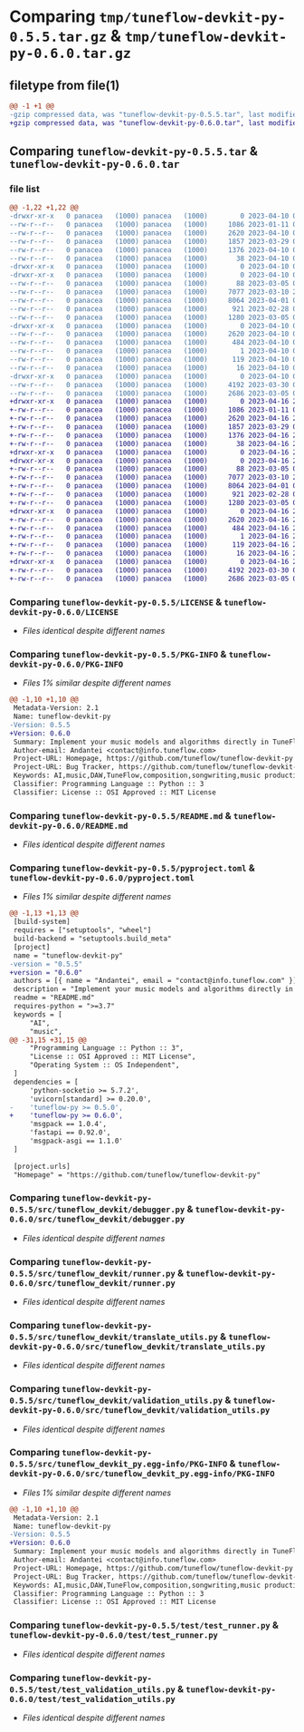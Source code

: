 # Comparing `tmp/tuneflow-devkit-py-0.5.5.tar.gz` & `tmp/tuneflow-devkit-py-0.6.0.tar.gz`

## filetype from file(1)

```diff
@@ -1 +1 @@
-gzip compressed data, was "tuneflow-devkit-py-0.5.5.tar", last modified: Mon Apr 10 07:09:08 2023, max compression
+gzip compressed data, was "tuneflow-devkit-py-0.6.0.tar", last modified: Sun Apr 16 22:21:10 2023, max compression
```

## Comparing `tuneflow-devkit-py-0.5.5.tar` & `tuneflow-devkit-py-0.6.0.tar`

### file list

```diff
@@ -1,22 +1,22 @@
-drwxr-xr-x   0 panacea   (1000) panacea   (1000)        0 2023-04-10 07:09:08.460749 tuneflow-devkit-py-0.5.5/
--rw-r--r--   0 panacea   (1000) panacea   (1000)     1086 2023-01-11 08:37:26.000000 tuneflow-devkit-py-0.5.5/LICENSE
--rw-r--r--   0 panacea   (1000) panacea   (1000)     2620 2023-04-10 07:09:08.460749 tuneflow-devkit-py-0.5.5/PKG-INFO
--rw-r--r--   0 panacea   (1000) panacea   (1000)     1857 2023-03-29 06:56:17.000000 tuneflow-devkit-py-0.5.5/README.md
--rw-r--r--   0 panacea   (1000) panacea   (1000)     1376 2023-04-10 07:08:41.000000 tuneflow-devkit-py-0.5.5/pyproject.toml
--rw-r--r--   0 panacea   (1000) panacea   (1000)       38 2023-04-10 07:09:08.460749 tuneflow-devkit-py-0.5.5/setup.cfg
-drwxr-xr-x   0 panacea   (1000) panacea   (1000)        0 2023-04-10 07:09:08.450749 tuneflow-devkit-py-0.5.5/src/
-drwxr-xr-x   0 panacea   (1000) panacea   (1000)        0 2023-04-10 07:09:08.460749 tuneflow-devkit-py-0.5.5/src/tuneflow_devkit/
--rw-r--r--   0 panacea   (1000) panacea   (1000)       88 2023-03-05 07:33:21.000000 tuneflow-devkit-py-0.5.5/src/tuneflow_devkit/__init__.py
--rw-r--r--   0 panacea   (1000) panacea   (1000)     7077 2023-03-10 22:44:35.000000 tuneflow-devkit-py-0.5.5/src/tuneflow_devkit/debugger.py
--rw-r--r--   0 panacea   (1000) panacea   (1000)     8064 2023-04-01 02:37:00.000000 tuneflow-devkit-py-0.5.5/src/tuneflow_devkit/runner.py
--rw-r--r--   0 panacea   (1000) panacea   (1000)      921 2023-02-28 00:11:56.000000 tuneflow-devkit-py-0.5.5/src/tuneflow_devkit/translate_utils.py
--rw-r--r--   0 panacea   (1000) panacea   (1000)     1280 2023-03-05 07:33:30.000000 tuneflow-devkit-py-0.5.5/src/tuneflow_devkit/validation_utils.py
-drwxr-xr-x   0 panacea   (1000) panacea   (1000)        0 2023-04-10 07:09:08.460749 tuneflow-devkit-py-0.5.5/src/tuneflow_devkit_py.egg-info/
--rw-r--r--   0 panacea   (1000) panacea   (1000)     2620 2023-04-10 07:09:08.000000 tuneflow-devkit-py-0.5.5/src/tuneflow_devkit_py.egg-info/PKG-INFO
--rw-r--r--   0 panacea   (1000) panacea   (1000)      484 2023-04-10 07:09:08.000000 tuneflow-devkit-py-0.5.5/src/tuneflow_devkit_py.egg-info/SOURCES.txt
--rw-r--r--   0 panacea   (1000) panacea   (1000)        1 2023-04-10 07:09:08.000000 tuneflow-devkit-py-0.5.5/src/tuneflow_devkit_py.egg-info/dependency_links.txt
--rw-r--r--   0 panacea   (1000) panacea   (1000)      119 2023-04-10 07:09:08.000000 tuneflow-devkit-py-0.5.5/src/tuneflow_devkit_py.egg-info/requires.txt
--rw-r--r--   0 panacea   (1000) panacea   (1000)       16 2023-04-10 07:09:08.000000 tuneflow-devkit-py-0.5.5/src/tuneflow_devkit_py.egg-info/top_level.txt
-drwxr-xr-x   0 panacea   (1000) panacea   (1000)        0 2023-04-10 07:09:08.460749 tuneflow-devkit-py-0.5.5/test/
--rw-r--r--   0 panacea   (1000) panacea   (1000)     4192 2023-03-30 01:44:09.000000 tuneflow-devkit-py-0.5.5/test/test_runner.py
--rw-r--r--   0 panacea   (1000) panacea   (1000)     2686 2023-03-05 07:52:40.000000 tuneflow-devkit-py-0.5.5/test/test_validation_utils.py
+drwxr-xr-x   0 panacea   (1000) panacea   (1000)        0 2023-04-16 22:21:10.436900 tuneflow-devkit-py-0.6.0/
+-rw-r--r--   0 panacea   (1000) panacea   (1000)     1086 2023-01-11 08:37:26.000000 tuneflow-devkit-py-0.6.0/LICENSE
+-rw-r--r--   0 panacea   (1000) panacea   (1000)     2620 2023-04-16 22:21:10.436900 tuneflow-devkit-py-0.6.0/PKG-INFO
+-rw-r--r--   0 panacea   (1000) panacea   (1000)     1857 2023-03-29 06:56:17.000000 tuneflow-devkit-py-0.6.0/README.md
+-rw-r--r--   0 panacea   (1000) panacea   (1000)     1376 2023-04-16 21:27:10.000000 tuneflow-devkit-py-0.6.0/pyproject.toml
+-rw-r--r--   0 panacea   (1000) panacea   (1000)       38 2023-04-16 22:21:10.436900 tuneflow-devkit-py-0.6.0/setup.cfg
+drwxr-xr-x   0 panacea   (1000) panacea   (1000)        0 2023-04-16 22:21:10.436900 tuneflow-devkit-py-0.6.0/src/
+drwxr-xr-x   0 panacea   (1000) panacea   (1000)        0 2023-04-16 22:21:10.436900 tuneflow-devkit-py-0.6.0/src/tuneflow_devkit/
+-rw-r--r--   0 panacea   (1000) panacea   (1000)       88 2023-03-05 07:33:21.000000 tuneflow-devkit-py-0.6.0/src/tuneflow_devkit/__init__.py
+-rw-r--r--   0 panacea   (1000) panacea   (1000)     7077 2023-03-10 22:44:35.000000 tuneflow-devkit-py-0.6.0/src/tuneflow_devkit/debugger.py
+-rw-r--r--   0 panacea   (1000) panacea   (1000)     8064 2023-04-01 02:37:00.000000 tuneflow-devkit-py-0.6.0/src/tuneflow_devkit/runner.py
+-rw-r--r--   0 panacea   (1000) panacea   (1000)      921 2023-02-28 00:11:56.000000 tuneflow-devkit-py-0.6.0/src/tuneflow_devkit/translate_utils.py
+-rw-r--r--   0 panacea   (1000) panacea   (1000)     1280 2023-03-05 07:33:30.000000 tuneflow-devkit-py-0.6.0/src/tuneflow_devkit/validation_utils.py
+drwxr-xr-x   0 panacea   (1000) panacea   (1000)        0 2023-04-16 22:21:10.436900 tuneflow-devkit-py-0.6.0/src/tuneflow_devkit_py.egg-info/
+-rw-r--r--   0 panacea   (1000) panacea   (1000)     2620 2023-04-16 22:21:10.000000 tuneflow-devkit-py-0.6.0/src/tuneflow_devkit_py.egg-info/PKG-INFO
+-rw-r--r--   0 panacea   (1000) panacea   (1000)      484 2023-04-16 22:21:10.000000 tuneflow-devkit-py-0.6.0/src/tuneflow_devkit_py.egg-info/SOURCES.txt
+-rw-r--r--   0 panacea   (1000) panacea   (1000)        1 2023-04-16 22:21:10.000000 tuneflow-devkit-py-0.6.0/src/tuneflow_devkit_py.egg-info/dependency_links.txt
+-rw-r--r--   0 panacea   (1000) panacea   (1000)      119 2023-04-16 22:21:10.000000 tuneflow-devkit-py-0.6.0/src/tuneflow_devkit_py.egg-info/requires.txt
+-rw-r--r--   0 panacea   (1000) panacea   (1000)       16 2023-04-16 22:21:10.000000 tuneflow-devkit-py-0.6.0/src/tuneflow_devkit_py.egg-info/top_level.txt
+drwxr-xr-x   0 panacea   (1000) panacea   (1000)        0 2023-04-16 22:21:10.436900 tuneflow-devkit-py-0.6.0/test/
+-rw-r--r--   0 panacea   (1000) panacea   (1000)     4192 2023-03-30 01:44:09.000000 tuneflow-devkit-py-0.6.0/test/test_runner.py
+-rw-r--r--   0 panacea   (1000) panacea   (1000)     2686 2023-03-05 07:52:40.000000 tuneflow-devkit-py-0.6.0/test/test_validation_utils.py
```

### Comparing `tuneflow-devkit-py-0.5.5/LICENSE` & `tuneflow-devkit-py-0.6.0/LICENSE`

 * *Files identical despite different names*

### Comparing `tuneflow-devkit-py-0.5.5/PKG-INFO` & `tuneflow-devkit-py-0.6.0/PKG-INFO`

 * *Files 1% similar despite different names*

```diff
@@ -1,10 +1,10 @@
 Metadata-Version: 2.1
 Name: tuneflow-devkit-py
-Version: 0.5.5
+Version: 0.6.0
 Summary: Implement your music models and algorithms directly in TuneFlow - The next-gen DAW for the AI era
 Author-email: Andantei <contact@info.tuneflow.com>
 Project-URL: Homepage, https://github.com/tuneflow/tuneflow-devkit-py
 Project-URL: Bug Tracker, https://github.com/tuneflow/tuneflow-devkit-py/issues
 Keywords: AI,music,DAW,TuneFlow,composition,songwriting,music production,music generation,music transcription,mixing,music theory,music information retrieval,MIR,music analysis,song analysis,SDK,devkit
 Classifier: Programming Language :: Python :: 3
 Classifier: License :: OSI Approved :: MIT License
```

### Comparing `tuneflow-devkit-py-0.5.5/README.md` & `tuneflow-devkit-py-0.6.0/README.md`

 * *Files identical despite different names*

### Comparing `tuneflow-devkit-py-0.5.5/pyproject.toml` & `tuneflow-devkit-py-0.6.0/pyproject.toml`

 * *Files 1% similar despite different names*

```diff
@@ -1,13 +1,13 @@
 [build-system]
 requires = ["setuptools", "wheel"]
 build-backend = "setuptools.build_meta"
 [project]
 name = "tuneflow-devkit-py"
-version = "0.5.5"
+version = "0.6.0"
 authors = [{ name = "Andantei", email = "contact@info.tuneflow.com" }]
 description = "Implement your music models and algorithms directly in TuneFlow - The next-gen DAW for the AI era"
 readme = "README.md"
 requires-python = ">=3.7"
 keywords = [
     "AI",
     "music",
@@ -31,15 +31,15 @@
     "Programming Language :: Python :: 3",
     "License :: OSI Approved :: MIT License",
     "Operating System :: OS Independent",
 ]
 dependencies = [
     'python-socketio >= 5.7.2',
     'uvicorn[standard] >= 0.20.0',
-    'tuneflow-py >= 0.5.0',
+    'tuneflow-py >= 0.6.0',
     'msgpack == 1.0.4',
     'fastapi == 0.92.0',
     'msgpack-asgi == 1.1.0'
 ]
 
 [project.urls]
 "Homepage" = "https://github.com/tuneflow/tuneflow-devkit-py"
```

### Comparing `tuneflow-devkit-py-0.5.5/src/tuneflow_devkit/debugger.py` & `tuneflow-devkit-py-0.6.0/src/tuneflow_devkit/debugger.py`

 * *Files identical despite different names*

### Comparing `tuneflow-devkit-py-0.5.5/src/tuneflow_devkit/runner.py` & `tuneflow-devkit-py-0.6.0/src/tuneflow_devkit/runner.py`

 * *Files identical despite different names*

### Comparing `tuneflow-devkit-py-0.5.5/src/tuneflow_devkit/translate_utils.py` & `tuneflow-devkit-py-0.6.0/src/tuneflow_devkit/translate_utils.py`

 * *Files identical despite different names*

### Comparing `tuneflow-devkit-py-0.5.5/src/tuneflow_devkit/validation_utils.py` & `tuneflow-devkit-py-0.6.0/src/tuneflow_devkit/validation_utils.py`

 * *Files identical despite different names*

### Comparing `tuneflow-devkit-py-0.5.5/src/tuneflow_devkit_py.egg-info/PKG-INFO` & `tuneflow-devkit-py-0.6.0/src/tuneflow_devkit_py.egg-info/PKG-INFO`

 * *Files 1% similar despite different names*

```diff
@@ -1,10 +1,10 @@
 Metadata-Version: 2.1
 Name: tuneflow-devkit-py
-Version: 0.5.5
+Version: 0.6.0
 Summary: Implement your music models and algorithms directly in TuneFlow - The next-gen DAW for the AI era
 Author-email: Andantei <contact@info.tuneflow.com>
 Project-URL: Homepage, https://github.com/tuneflow/tuneflow-devkit-py
 Project-URL: Bug Tracker, https://github.com/tuneflow/tuneflow-devkit-py/issues
 Keywords: AI,music,DAW,TuneFlow,composition,songwriting,music production,music generation,music transcription,mixing,music theory,music information retrieval,MIR,music analysis,song analysis,SDK,devkit
 Classifier: Programming Language :: Python :: 3
 Classifier: License :: OSI Approved :: MIT License
```

### Comparing `tuneflow-devkit-py-0.5.5/test/test_runner.py` & `tuneflow-devkit-py-0.6.0/test/test_runner.py`

 * *Files identical despite different names*

### Comparing `tuneflow-devkit-py-0.5.5/test/test_validation_utils.py` & `tuneflow-devkit-py-0.6.0/test/test_validation_utils.py`

 * *Files identical despite different names*

